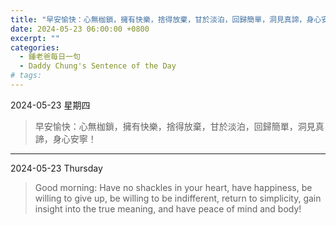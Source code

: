 ```yaml
---
title: "早安愉快：心無枷鎖，擁有快樂，捨得放棄，甘於淡泊，回歸簡單，洞見真諦，身心安寧！ <br> Good morning: Have no shackles in your heart, have happiness, be willing to give up, be willing to be indifferent, return to simplicity, gain insight into the true meaning, and have peace of mind and body!"
date: 2024-05-23 06:00:00 +0800
excerpt: ""
categories:
  - 鍾老爸每日一句
  - Daddy Chung's Sentence of the Day
# tags:
---
```


2024-05-23 星期四

> 早安愉快：心無枷鎖，擁有快樂，捨得放棄，甘於淡泊，回歸簡單，洞見真諦，身心安寧！

---

2024-05-23 Thursday

> Good morning: Have no shackles in your heart, have happiness, be willing to give up, be willing to be indifferent, return to simplicity, gain insight into the true meaning, and have peace of mind and body!
